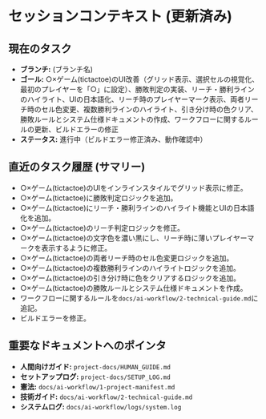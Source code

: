 # セッションコンテキスト (更新済み)

## 現在のタスク
- **ブランチ:** (ブランチ名)
- **ゴール:** ○×ゲーム(tictactoe)のUI改善（グリッド表示、選択セルの視覚化、最初のプレイヤーを「○」に設定）、勝敗判定の実装、リーチ・勝利ラインのハイライト、UIの日本語化、リーチ時のプレイヤーマーク表示、両者リーチ時のセル色変更、複数勝利ラインのハイライト、引き分け時の色クリア、勝敗ルールとシステム仕様ドキュメントの作成、ワークフローに関するルールの更新、ビルドエラーの修正
- **ステータス:** 進行中（ビルドエラー修正済み、動作確認中）

## 直近のタスク履歴 (サマリー)
- ○×ゲーム(tictactoe)のUIをインラインスタイルでグリッド表示に修正。
- ○×ゲーム(tictactoe)に勝敗判定ロジックを追加。
- ○×ゲーム(tictactoe)にリーチ・勝利ラインのハイライト機能とUIの日本語化を追加。
- ○×ゲーム(tictactoe)のリーチ判定ロジックを修正。
- ○×ゲーム(tictactoe)の文字色を濃い黒にし、リーチ時に薄いプレイヤーマークを表示するように修正。
- ○×ゲーム(tictactoe)の両者リーチ時のセル色変更ロジックを追加。
- ○×ゲーム(tictactoe)の複数勝利ラインのハイライトロジックを追加。
- ○×ゲーム(tictactoe)の引き分け時に色をクリアするロジックを追加。
- ○×ゲーム(tictactoe)の勝敗ルールとシステム仕様ドキュメントを作成。
- ワークフローに関するルールを`docs/ai-workflow/2-technical-guide.md`に追記。
- ビルドエラーを修正。

## 重要なドキュメントへのポインタ
- **人間向けガイド:** `project-docs/HUMAN_GUIDE.md`
- **セットアップログ:** `project-docs/SETUP_LOG.md`
- **憲法:** `docs/ai-workflow/1-project-manifest.md`
- **技術ガイド:** `docs/ai-workflow/2-technical-guide.md`
- **システムログ:** `docs/ai-workflow/logs/system.log`